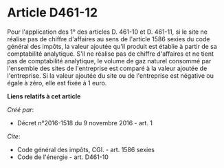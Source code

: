 # Article D461-12

Pour l'application des 1° des articles D. 461-10 et D. 461-11, si le site ne réalise pas de chiffre d'affaires au sens de
l'article 1586 sexies du code général des impôts, la valeur ajoutée qu'il produit est établie à partir de sa comptabilité
analytique. S'il ne réalise pas de chiffre d'affaires et ne tient pas de comptabilité analytique, le volume de gaz naturel
consommé par l'ensemble des sites de l'entreprise est comparé à la valeur ajoutée de l'entreprise. Si la valeur ajoutée du
site ou de l'entreprise est négative ou égale à zéro, elle est fixée à 1 euro.

**Liens relatifs à cet article**

_Créé par_:

  - Décret n°2016-1518 du 9 novembre 2016 - art. 1

_Cite_:

  - Code général des impôts, CGI. - art. 1586 sexies
  - Code de l'énergie - art. D461-10
